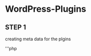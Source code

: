 # WordPress-Plugins

## STEP 1
creating meta data for the plgins

 '''php
 
<?php
/**
 * @package LalalandPlugin
 */
/*
Plugin Name: Lalaland Plugin
Plugin URI: farellfebriano.com
Description: this is a sample plugin
Author: Farell Febriano
Author URI: farellfebriano.com
Version: 0.1
License: GPLv2 or later
 */
 '''

Creating a index.php (//Silence is golden)
this is created for safety percution since the file is the first one that 
wordpress look into and serve when we try to use the plugins. 
hence to make a file hidden it is best to create "index.php".


 ## STEP 2
Creating a index.php (//Silence is golden)
this is created for safety percution since the file is the first one that 
wordpress look into and serve when we try to use the plugins. 
hence to make a file hidden it is best to create "index.php".

## STEP 3
secure your plugins with this code. (choose either one)

'''php
...
if(!defined('ABSPATH')){
    die;
}

// OR

// if(!function_exists('add_action')){
//     exit;
// }
 '''

## STEP 4
3 default action to when you use your own plugins (Deactivation, Activation, Uninstall)

'''php
...

function activate()
    {
      ...
    }

function deactivation()
    {
       ...
    }

function uninstall()
    {
      ...
    }
 '''

 ## STEP 5
register it function into its each actions

'''php
...

//activation
register_activation_hook(__FILE__,array($lalalandPlugin,'activate'));
//deactivation
register_deactivation_hook(__FILE__,array($lalalandPlugin,'deactivation'));
//uninstall
register_uninstall_hook(__FILE__,array($lalalandPlugin,'uninstall'));
 '''




